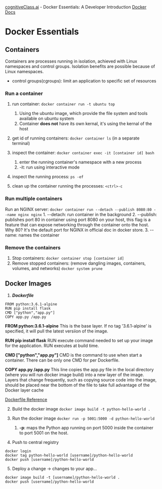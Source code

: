 [cognitiveClass.ai](cognitiveClass.ai) - Docker Essentials: A Developer Introduction
[Docker Docs](https://docs.docker.com/)
# Docker Essentials

## Containers
Containers are processes running in isolation, achieved with Linux namespaces and control groups. Isolation benefits are possible because of Linux namespaces.
* control groups(cgroups): limit an application to specific set of resources

### Run a container
1. run container:
`docker container run -t ubuntu top`
    1. Using the ubuntu image, which provide the file system and tools available on ubuntu system
    2. Container **does not** have its own kernal, it's using the kernal of the host

2. get id of running containers:
`docker container ls` (in a separate terminal)

3. inspect the container:
`docker container exec -it [container id] bash`
    1. enter the running container's namespace with a new process
    2. -it: run using interactive mode

4. inspect the running process:
`ps -ef`

5. clean up the container running the processes:
`<ctrl>-c`

### Run multiple containers
Run an NGINX server:
`docker container run --detach --publish 8080:80 --name nginx nginx`
    1. --detach: run container in the background
    2. --publish: publishes port 80 in container using port 8080 on your host, this flag is a feature that can expose networking through the container onto the host. Why 80? It's the default port for NGINX in official doc in docker store.
    3. --name: names the container

### Remove the containers
1. Stop containers:
`docker container stop [container id]`
2. Remove stopped containers: (remove dangling images, containers, volumes, and networks)
`docker system prune`

## Docker Images
1. ***Dockerfile***
```
FROM python:3.6.1-alpine
RUN pip install flask
CMD ["python","app.py"]
COPY app.py /app.py
```
**FROM python:3.6.1-alpine**
This is the base layer. If no tag '3.6.1-alpine' is specified, it will pull the latest versiion of the image.

**RUN pip install flask**
RUN execute command needed to set up your image for the application. RUN executes at build time.

**CMD ["python","app.py"]**
CMD is the command to use when start a container. There can be only one CMD for per Dockerfile.

**COPY app.py /app.py**
This line copies the app.py file in the local directory (where you will run docker image build) into a new layer of the image. Layers that change frequently, such as copying source code into the image, should be placed near the bottom of the file to take full advantage of the Docker layer cache

[Dockerfile Reference](https://docs.docker.com/engine/reference/builder/)

2. Build the docker image
`docker image build -t python-hello-world .`

3. Run the docker image
`docker run -p 5001:5000 -d python-hello-world`
    1. **-p**: maps the Python app running on port 5000 inside the container to port 5001 on the host.

4. Push to central registry
```
docker login
docker tag python-hello-world [username]/python-hello-world
docker push [username]/python-hello-world
```
5. Deploy a change
-> changes to your app...
```
docker image build -t [username]/python-hello-world .
docker push [username]/python-hello-world
```
